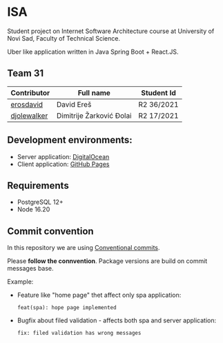 # ISA

Student project on Internet Software Architecture course at University of Novi Sad, Faculty of Technical Science.

Uber like application written in Java Spring Boot + React.JS.

## Team 31

| Contributor                                   | Full name                | Student Id |
| --------------------------------------------- | ------------------------ | ---------- |
| [erosdavid](https://github.com/erosdavid)     | David Ereš               | R2 36/2021 |
| [djolewalker](https://github.com/djolewalker) | Dimitrije Žarković Đolai | R2 17/2021 |


## Development environments:

- Server application: [DigitalOcean](https://isa-server-bf2b5.ondigitalocean.app/swagger-ui/index.html)
- Client application: [GitHub Pages](https://djolewalker.github.io/ISA)


## Requirements

- PostgreSQL 12+
- Node 16.20


## Commit convention

In this repository we are using [Conventional commits](https://www.conventionalcommits.org/en/v1.0.0-beta.4).

Please **follow the connvention**. Package versions are build on commit messages base.

Example:
- Feature like "home page" thet affect only spa application:
  ```
  feat(spa): hope page implemented
  ```

- Bugfix about filed validation - affects both spa and server application:
  ```
  fix: filed validation has wrong messages
  ```
